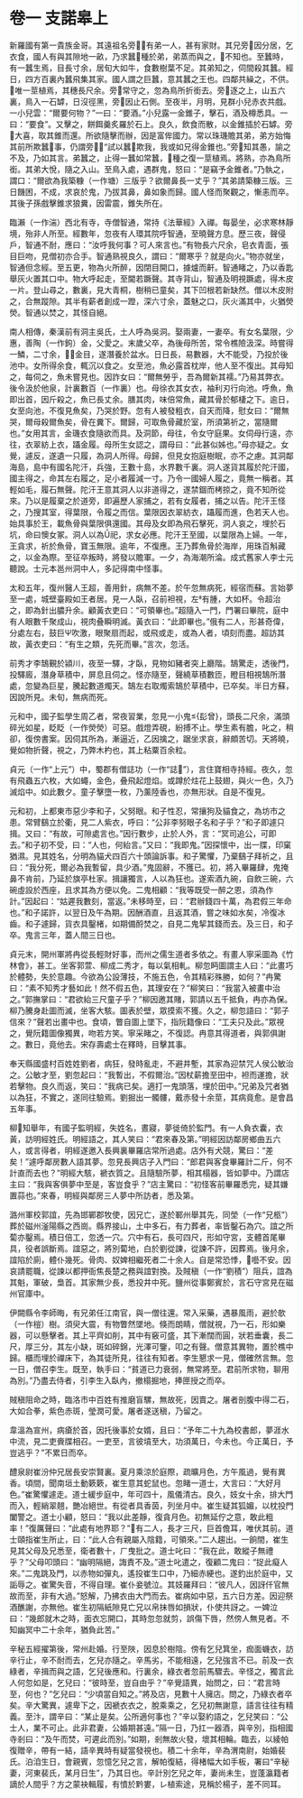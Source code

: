 # 卷一 支諾皋上

新羅國有第一貴族金哥。其遠祖名旁，有弟一人，甚有家財。其兄旁因分居，乞衣食，國人有與其隙地一畝，乃求蠶種於弟，弟蒸而與之，不知也。至蠶時，有一蠶生焉，目長寸余，居旬大如牛，食數樹葉不足。其弟知之，伺間殺其蠶。經日，四方百裏內蠶飛集其家。國人謂之巨蠶，意其蠶之王也。四鄰共繰之，不供。唯一莖植焉，其穗長尺余。旁常守之，忽為鳥所折銜去。旁逐之上，山五六裏，鳥入一石罅，日沒徑黑，旁因止石側。至夜半，月明，見群小兒赤衣共戲。一小兒雲：“爾要何物？”一曰：“要酒。”小兒露一金錐子，擊石，酒及樽悉具。一曰：“要食”。又擊之，餅餌羹炙羅於石上。良久，飲食而散，以金錐插於石罅。旁大喜，取其錐而還。所欲隨擊而辦，因是富侔國力。常以珠璣贍其弟，弟方始悔其前所欺蠶事，仍謂旁：“試以蠶欺我，我或如兄得金錐也。”旁知其愚，諭之不及，乃如其言。弟蠶之，止得一蠶如常蠶，種之復一莖植焉。將熟，亦為鳥所銜。其弟大悅，隨之入山。至鳥入處，遇群鬼，怒曰：“是竊予金錐者。”乃執之，謂口：“爾欲為我築糠（一作塘）三版乎？欲爾鼻長一丈乎？”其弟請築糠三版。三日饑困，不成，求哀於鬼，乃拔其鼻，鼻如象而歸。國人怪而聚觀之，慚恚而卒。其後子孫戲擊錐求狼糞，因雷震，錐失所在。

臨瀨（一作湍）西北有寺，寺僧智通，常持《法華經》入禪。每晏坐，必求寒林靜境，殆非人所至。經數年，忽夜有人環其院呼智通，至曉聲方息。歷三夜，聲侵戶，智通不耐，應曰：“汝呼我何事？可人來言也。”有物長六尺余，皂衣青面，張目巨吻，見僧初亦合手。智通熟視良久，謂曰：“爾寒乎？就是向火。”物亦就坐，智通但念經。至五更，物為火所醉，因閉目開口，據爐而鼾。智通睹之，乃以香匙舉灰火置其口中。物大呼起走，至閫若蹶聲。其寺背山，智通及明視蹶處，得木皮一片。登山尋之，數裏，見大青桐，樹稍已童矣，其下凹根若新缺然。僧以木皮附之，合無蹤隙。其半有薪者創成一蹬，深六寸余，蓋魅之口，灰火滿其中，火猶熒熒。智通以焚之，其怪自絕。

南人相傳，秦漢前有洞主吳氏，土人呼為吳洞。娶兩妻，一妻卒。有女名葉限，少惠，善陶（一作鉤）金，父愛之。末歲父卒，為後母所苦，常令樵險汲深。時嘗得一鱗，二寸余，金目，遂潛養於盆水。日日長，易數器，大不能受，乃投於後池中。女所得余食，輒沉以食之。女至池，魚必露首枕岸，他人至不復出。其母知之，每伺之，魚未嘗見也。因詐女曰：“爾無勞乎，吾為爾新其襦。”乃易其弊衣。後令汲於他泉，計裏數百（一作裏）也。母徐衣其女衣，袖利刃行向池。呼魚，魚即出首，因斤殺之，魚已長丈余。膳其肉，味倍常魚，藏其骨於郁棲之下。逾日，女至向池，不復見魚矣，乃哭於野。忽有人被發粗衣，自天而降，慰女曰：“爾無哭，爾母殺爾魚矣，骨在糞下。爾歸，可取魚骨藏於室，所須第祈之，當隨爾也。”女用其言，金璣衣食隨欲而具。及洞節，母往，令女守庭果。女伺母行遠，亦往，衣翠紡上衣，躡金履。母所生女認之，謂母曰：“此甚似姊也。”母亦疑之。女覺，遽反，遂遺一只履，為洞人所得。母歸，但見女抱庭樹眠，亦不之慮。其洞鄰海島，島中有國名陀汗，兵強，王數十島，水界數千裏。洞人遂貨其履於陀汗國，國主得之，命其左右履之，足小者履減一寸。乃令一國婦人履之，竟無一稱者。其輕如毛，履石無聲。陀汗王意其洞人以非道得之，遂禁錮而栲掠之，竟不知所從來。乃以是履棄之於道旁，即遍歷人家捕之，若有女履者，捕之以告。陀汗王怪之，乃搜其室，得葉限，令履之而信。葉限因衣翠紡衣，躡履而進，色若天人也。始具事於王，載魚骨與葉限俱還國。其母及女即為飛石擊死，洞人哀之，埋於石坑，命曰懊女冢。洞人以為祀，求女必應。陀汗王至國，以葉限為上婦。一年，王貪求，祈於魚骨，寶玉無限。逾年，不復應。王乃葬魚骨於海岸，用珠百斛藏之，以金為際。至征卒叛時，將發以贍軍。一夕，為海潮所淪。成式舊家人李士元聽說。士元本邕州洞中人，多記得南中怪事。

太和五年，復州醫人王超，善用針，病無不差。於午忽無病死，經宿而蘇。言始夢至一處，城壁臺殿如王者居。見一人臥，召前袒視，左有腫，大如杯。令超治之，即為針出膿升余。顧黃衣吏曰：“可領畢也。”超隨入一門，門署曰畢院，庭中有人眼數千聚成山，視肉叠瞬明滅。黃衣曰：“此即畢也。”俄有二人，形甚奇偉，分處左右，鼓巨Ψ吹激，眼聚扇而起，或飛或走，或為人者，頃刻而盡。超訪其故，黃衣吏曰：“有生之類，先死而畢。”言次，忽活。

前秀才李鵠覲於潁川，夜至一驛，才臥，見物如豬者突上廳階。鵠驚走，透後門，投驛廄，潛身草積中，屏息且伺之。怪亦隨至，聲繞草積數匝，瞪目相視鵠所潛處，忽變為巨星，騰起數道燭天。鵠左右取燭索鵠於草積中，已卒矣。半日方蘇，因說所見。未旬，無病而死。

元和中，國子監學生周乙者，常夜習業，忽見一小鬼{髟曾}，頭長二尺余，滿頭碎光如星，眨眨（一作熒熒）可惡。戲燈弄硯，紛搏不止。學生素有膽，叱之，稍卻，復傍書案。因伺其所為，漸逼近，乙因擒之，踞坐求哀，辭頗苦切。天將曉，覺如物折聲，視之，乃弊木杓也，其上粘粟百余粒。

貞元（一作“上元”）中，蜀郡有僧誌功（一作“誌”），言住寶相寺持經。夜久，忽有飛蟲五六枚，大如蠅，金色，叠飛起燈焰。或蹲於炷花上鼓翅，與火一色，久乃滅焰中。如此數夕。童子擊墮一枚，乃薰陸香也，亦無形狀。自是不復見。

元和初，上都東市惡少李和子，父努眼。和子性忍，常攘狗及貓食之，為坊市之患。常臂鷂立於衢，見二人紫衣，呼曰：“公非李努眼子名和子乎？”和子即遽只揖。又曰：“有故，可隙處言也。”因行數步，止於人外，言：“冥司追公，可即去。”和子初不受，曰：“人也，何紿言。”又曰：“我即鬼。”因探懷中，出一牒，印窠猶濕。見其姓名，分明為貓犬四百六十頭論訴事。和子驚懼，乃棄鷂子拜祈之，且曰：“我分死，爾必為我暫留，具少酒。”鬼固辭，不獲已。初，將入畢羅肆，鬼掩鼻不肯前，乃延於旗亭杜家。揖讓獨言，人以為狂也。遂索酒九碗，自飲三碗，六碗虛設於西座，且求其為方便以免。二鬼相顧：“我等既受一醉之恩，須為作計。”因起曰：“姑遲我數刻，當返。”未移時至，曰：“君辦錢四十萬，為君假三年命也。”和子諾許，以翌日及午為期。因酬酒直，且返其酒，嘗之味如水矣，冷復冰齒。和子遽歸，貨衣具鑿楮，如期備酹焚之，自見二鬼挈其錢而去。及三日，和子卒。鬼言三年，蓋人間三日也。

貞元末，開州軍將冉從長輕財好事，而州之儒生道者多依之。有畫人寧采圖為《竹林會》，甚工。坐客郭萱、柳成二秀才，每以氣相軋。柳忽眄圖謂主人曰：“此畫巧於體勢，失於意趣。今欲為公設薄技，不施五色，令其精彩殊勝，如何？”冉驚曰：“素不知秀才藝如此！然不假五色，其理安在？”柳笑曰：“我當入被畫中治之。”郭撫掌曰：“君欲紿三尺童子乎？”柳因邀其賭，郭請以五千抵負，冉亦為保。柳乃騰身赴圖而滅，坐客大駭。圖表於壁，眾摸索不獲。久之，柳忽語曰：“郭子信來？”聲若出畫中也。食頃，瞥自圖上墜下，指阮籍像曰：“工夫只及此。”眾視之，覺阮籍圖像獨異，吻若方笑。寧采睹之，不復認。冉意其得道者，與郭俱謝之。數日，竟他去。宋存壽處士在釋時，目擊其事。

奉天縣國盛村百姓姓劉者，病狂，發時亂走，不避井塹，其家為迎禁咒人侯公敏治之。公敏才至，劉忽起曰：“我暫出，不假爾治。”因杖薪擔至田中，袒而運擔，狀若擊物。良久而返，笑曰：“我病已矣。適打一鬼頭落，埋於田中。”兄弟及咒者猶以為狂，不實之，遂同往驗焉。劉掘出一髑髏，戴赤發十余莖，其病竟愈。是會昌五年事。

柳知舉年，有國子監明經，失姓名，晝寢，夢徙倚於監門。有一人負衣囊，衣黃，訪明經姓氏。明經語之，其人笑曰：“君來春及第。”明經因訪鄰房鄉曲五六人，或言得者，明經遂邀入長興裏畢羅店常所過處。店外有犬競，驚曰：“差矣！”遽呼鄰房數人語其夢。忽見長興店子入門曰：“郎君與客食畢羅計二斤，何不計直而去也？”明經大駭，褫衣質之。且隨驗所夢，相其榻器，皆如夢中。乃謂店主曰：“我與客俱夢中至是，客豈食乎？”店主驚曰：“初怪客前畢羅悉完，疑其嫌置蒜也。”來春，明經與鄰房三人夢中所訪者，悉及第。

潞州軍校郭誼，先為邯鄲郡牧使，因兄亡，遂於鄆州舉其先，同塋（一作“兄柩”）葬於磁州滏陽縣之西崗。縣界接山，土中多石，有力葬者，率皆鑿石為穴。誼之所蔔亦鑿焉。積日倍工，忽透一穴。穴中有石，長可四尺，形如守宮，支體首尾畢具，役者誤斷焉。誼惡之，將別蔔地，白於劉從諫，從諫不許，因葬焉。後月余，誼陷於廁，體仆幾死。骨肉、奴婢相繼死者二十余人。自是常恐悸，囈不安。因哀請罷職，從諫以都押衙焦長楚之務與誼對換。及賊稹（一作“劉積”）阻兵，誼為其魁，軍破，梟首。其家無少長，悉投井中死。鹽州從事鄭賓於，言石守宮見在磁州官庫中。

伊闕縣令李師晦，有兄弟任江南官，與一僧往還。常入采藥，遇暴風雨，避於欹（一作榿）樹。須臾大震，有物瞥然墜地。倏而朗睛，僧就視，乃一石，形如樂器，可以懸擊者。其上平齊如削，其中有竅可盛，其下漸闊而圓，狀若垂囊，長二尺，厚三分，其左小缺，斑如碎錦，光澤可鑒，叩之有聲。僧意其異物，置於樵中歸。櫃而埋於禪床下，為其徒所見，往往有知者。李生懇求一見，僧確然言無。忽一日，僧召李生。既至，執手曰：“貧道已力衰弱，無常將至。君前所求物，聊用為別。”乃盡去侍者，引李生入臥內，撤榻掘地，捧匣授之而卒。

賊稹阻命之時，臨洛市中百姓有推磨盲騾，無故死，因賣之。屠者剖腹中得二石，大如合拳，紫色赤斑，瑩潤可愛。屠者遂送稹，乃留之。

韋溫為宣州，病瘡於首，因托後事於女婿，且曰：“予年二十九為校書郎，夢涯水中流，見二吏賫牒相召。一吏至，言彼墳至大，功須萬日，今未也。今正萬日，予豈逃乎？”不累日而卒。

醴泉尉崔汾仲兄居長安崇賢裏。夏月乘涼於庭際，疏曠月色，方午風過，覺有異香。頃間，聞南垣土動簌簌，崔生意其蛇鼠也。忽睹一道士，大言曰：“大好月色。”崔驚懼遽走。道士緩步庭中，年可四十，風儀清古。良久，妓女十余，排大門而入，輕綃翠翹，艷冶絕世。有從者具香茵，列坐月中。崔生疑其狐媚，以枕投門闔警之。道士小顧，怒曰：“我以此差靜，復貪月色。初無延佇之意，敢此粗率！”復厲聲曰：“此處有地界耶？”有二人，長才三尺，巨首儋耳，唯伏其前。道士頤指崔生所止，曰：“此人合有親屬入陰籍，可領來。”二人趨出。一餉間，崔生見其父母及兄悉至，衛者數十，ㄏ曳批之。道士叱曰：“我在此，敢縱子無禮乎？”父母叩頭曰：“幽明隔絕，誨責不及。”道士叱遣之，復顧二鬼曰：“捉此癡人來。”二鬼跳及門，以赤物如彈丸，遙投崔生口中，乃細赤綆也。遂釣出於庭中，又詬辱之。崔驚失音，不得自理。崔仆妾號泣。其妓羅拜曰：“彼凡人，因訝仟官無故而至，非有大過。”怒解，乃拂衣由大門而去。崔病如中惡，五六日方差。因迎祭酒醮謝，亦無他。崔生初隔紙隙見亡兄以帛抹唇如損狀，仆使共訝之。一婢泣曰：“幾郎就木之時，面衣忘開口，其時忽忽就剪，誤傷下唇，然傍人無見者。不知幽冥中二十余年，猶負此苦。”

辛秘五經擢第後，常州赴婚。行至陜，因息於樹陰。傍有乞兒箕坐，痂面蟣衣，訪辛行止，辛不耐而去，乞兒亦隨之。辛馬劣，不能相遠，乞兒強言不已。前及一衣綠者，辛揖而與之語，乞兒後應和。行裏余，綠衣者忽前馬驟去。辛怪之，獨言此人何忽如是，乞兒曰：“彼時至，豈自由乎？”辛覺語異，始問之，曰：“君言時至，何也？”乞兒曰：“少頃當自知之。”將及店，見數十人擁店。問之，乃綠衣者卒矣。辛大驚異，遽卑下之，因褫衣衣之，脫乘乘之，乞兒初無謝意，語言往往有精義。至汴，謂辛曰：“某止是矣。公所適何事也？”辛以娶約語之，乞兒笑曰：“公士人，業不可止。此非君妻，公婚期甚遠。”隔一日，乃扛一器酒，與辛別，指相國寺剎曰：“及午而焚，可遲此而別。”如期，剎無故火發，壞其相輪。臨去，以綾帕復贈辛，帶有一結，語辛異時有疑當發視也。積二十余年，辛為渭南尉，始婚裴氏。泊洎生日，會親賓，忽憶乞兒之言，解帕復結，得楮幅大如手板，署曰“辛秘妻，河東裴氏，某月日生”，乃其日也。辛計別乞兒之年，妻尚未生，豈蓬瀛籍者謫於人間乎？方之蒙袂輯履，有憤於黔婁，レ植索途，見稱於楊子，差不同耳。